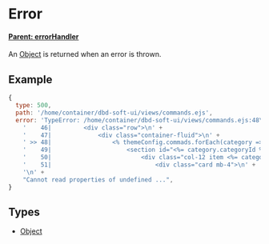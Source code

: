 # Error
#### **[Parent: errorHandler](/docs/error/errorHandler/)**

An [Object](https://developer.mozilla.org/en-US/docs/Web/JavaScript/Reference/Global_Objects/Object) is returned when an error is thrown.

## Example
```js
{
  type: 500,
  path: '/home/container/dbd-soft-ui/views/commands.ejs',
  error: 'TypeError: /home/container/dbd-soft-ui/views/commands.ejs:48\n' +
    '    46|         <div class="row">\n' +
    '    47|             <div class="container-fluid">\n' +
    ' >> 48|                 <% themeConfig.commads.forEach(category => { %>\n' +
    '    49|                     <section id="<%= category.categoryId %>">\n' +
    '    50|                         <div class="col-12 item <%= category.categoryId %>" id="divtable">\n' +
    '    51|                             <div class="card mb-4">\n' +
    '\n' +
    "Cannot read properties of undefined ...",
}
```

## Types
- [Object](https://developer.mozilla.org/en-US/docs/Web/JavaScript/Reference/Global_Objects/Object)
